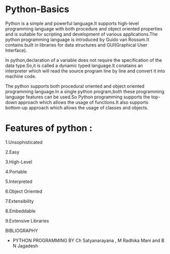 # Python-Basics
Python is a simple and powerful language.It supports high-level programming language with both procedure and object oriented properties and is suitable for scripting and development of various applications.The python programming language is introduced by Guido van Rossum.It contains built in libraries for data structures and GUI(Graphical User Interface).

In python,declaration of a variable does not require the specification of the data type.So,it is called a dynamic typed language.It conatains an interpreter which will read the source program line by line and convert it into machine code.

The python supports both procedural oriented and object oriented programming language.In a single python program,both these programming language features can be used.So Python programming supports the top-down approach which allows the usage of functions.It also supports bottom-up approach which allows the usage of classes and objects.

# Features of python :
1.Unsophisticated

2.Easy

3.High-Level

4.Portable

5.Interpreted

6.Object Oriented

7.Extensibility

8.Embeddable

9.Extensive Libraries


BIBLIOGRAPHY
- PYTHON PROGRAMMING BY Ch Satyanarayana , M Radhika Mani and B N Jagadesh 

